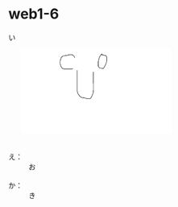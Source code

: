 # web1-6


<!DOCTYPE html>
<html lang="ja">
  <head>
    <meta charset="UTF-8">
    <link rel="stylesheet" type="text/css" href="css/default.css">
    <title>あ</title>
  </head>
  <body>
    <article id="main">
      <p>い</p>
      <section class="pic">
        <img src="CU0.bmp" alt="う" width=300 class="photo">
        <dl class="explanation">
          <dt>え：</dt><dd>お</dd>
          <dt>か：</dt><dd>き</dd>
        </dl>
      </section>
    </article>
  </body>
</html>
